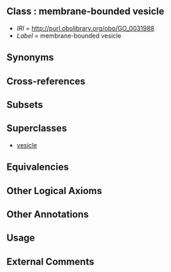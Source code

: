 
## Class : membrane-bounded vesicle

 * *IRI* = http://purl.obolibrary.org/obo/GO_0031988
 * *Label* = membrane-bounded vesicle

## Synonyms


## Cross-references


## Subsets


## Superclasses

 * [vesicle](../../GO/82/GO_0031982.md)

## Equivalencies


## Other Logical Axioms


## Other Annotations


## Usage


## External Comments

